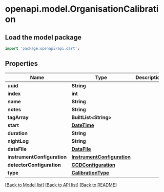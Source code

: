 # openapi.model.OrganisationCalibration

## Load the model package
```dart
import 'package:openapi/api.dart';
```

## Properties
Name | Type | Description | Notes
------------ | ------------- | ------------- | -------------
**uuid** | **String** |  | 
**index** | **int** |  | [optional] 
**name** | **String** |  | [optional] 
**notes** | **String** |  | [optional] 
**tagArray** | **BuiltList&lt;String&gt;** |  | [optional] 
**start** | [**DateTime**](DateTime.md) |  | [optional] 
**duration** | **String** |  | [optional] 
**nightLog** | **String** |  | [optional] 
**dataFile** | [**DataFile**](DataFile.md) |  | 
**instrumentConfiguration** | [**InstrumentConfiguration**](InstrumentConfiguration.md) |  | 
**detectorConfiguration** | [**CCDConfiguration**](CCDConfiguration.md) |  | 
**type** | [**CalibrationType**](CalibrationType.md) |  | [optional] 

[[Back to Model list]](../README.md#documentation-for-models) [[Back to API list]](../README.md#documentation-for-api-endpoints) [[Back to README]](../README.md)


